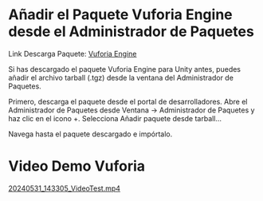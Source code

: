 # Añadir el Paquete Vuforia Engine desde el Administrador de Paquetes

Link Descarga Paquete: [Vuforia Engine](https://drive.google.com/file/d/1kgx3qCJZ4fyIdwL-tQ1juPo52IMHA6Mp/view?usp=sharing)

Si has descargado el paquete Vuforia Engine para Unity antes, puedes añadir el archivo tarball (.tgz) desde la ventana del Administrador de Paquetes.

Primero, descarga el paquete desde el portal de desarrolladores.
Abre el Administrador de Paquetes desde Ventana -> Administrador de Paquetes y haz clic en el icono +.
Selecciona Añadir paquete desde tarball…

Navega hasta el paquete descargado e impórtalo.

# Video Demo Vuforia

[20240531_143305_VideoTest.mp4](assets/20240531_143305_VideoTest.mp4)
